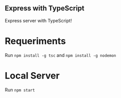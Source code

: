 ## Express with TypeScript

Express server with TypeScript!

# Requeriments

Run `npm install -g tsc` and `npm install -g nodemon`

# Local Server

Run `npm start`
